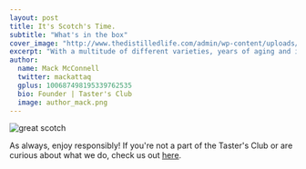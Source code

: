 ```yaml
---
layout: post
title: It's Scotch's Time.
subtitle: "What's in the box"
cover_image: "http://www.thedistilledlife.com/admin/wp-content/uploads/2012/06/Dubstep-whiskey.jpg"
excerpt: "With a multitude of different varieties, years of aging and it's growing popularity with a younger generation, it is currently one of the hottest drinks out there..."
author:
  name: Mack McConnell
  twitter: mackattaq
  gplus: 100687498195339762535 
  bio: Founder | Taster's Club
  image: author_mack.png
---
```

![great scotch](http://www.undiscoveredscotland.co.uk/usscotfax/recreation/images/whisky-450.jpg)

<!-- They say every dog has it's day, and right now it seems like it's time for Scotch to shine. 

With a multitude of different varieties, years of aging and it's growing popularity with a younger generation, it is currently one of the hottest drinks out there. Just try getting your hands on a bottle of Pappy Van Winkle! 

With the love of unique, small batch offerings, many people are turning to new, standout scotches as their drink of choice no matter what festive event is taking place. While the shortage may take place in a few years, because of the aging process, as for now, enjoy.

<br>

###5 interesting facts that will make you sound like you know a thing or two about Scotch.

> 1. ####Scotch Whiskey, in it's beginning forms, is a distilled beer. 
> It is created using malted barley or other grains, just like a beer, but the "wash" is what makes the Scotch different. Beer has added hops whereas Scotch Whiskey does not. It's also distilled twice to create that strong flavor. (Read more: <a rel='nofollow' href='http://blog.foodnetwork.com/fn-dish/2013/01/10-facts-about-scotch-whisky'>here</a>.)

> 2. ####Scotch whisky is a very important industry to Scotland!
> One billion bottles of scotch are exported from Scotland every year. The French take the cake with importing almost 200 million bottles a year, with America coming in second, importing 120 million bottles a year. (Read more: <a rel='nofollow' href='http://blog.foodnetwork.com/fn-dish/2013/01/10-facts-about-scotch-whisky/'>here</a>.)

> 3. ####Prohibition hit Scotch, long before alcohol in America.
> The English Malt Tax of 1725 shut down much of Scotland’s whiskey production and drove many of those producing it to start bootlegging their product. They were not easily stopped though, and the banned liquid continued to thrive. Even King George IV called for his Glenlivet by name. (Read more: <a rel='nofollow' href='http://www.foodrepublic.com/2012/12/18/8-things-you-didnt-know-about-scotch-were-afraid-a'>here</a>.)

> 4. ####People enjoy scotch in different ways all around the globe. 
> Drinkers in the United Kingdom often choose to enjoy it with just a little water. In Spain they mix it with cola. In Japan, Scotch is enjoyed with lots of water and ice, and in China with cold green tea. (Read More: <a rel='nofollow' href=
http://www.scotch-whisky.org.uk/what-we-do/facts-figures/'>here</a>.)

> 5. ####Scotch is always from Scotland.
> Yes, it may be obvious, but this is news for a lot of people. Contrary to what some thing, you cannot technically make a scotch that doesn't come from Scotland. (Read More: <a refl='nofollow' href='http://www.askmen.com/fine_living/wine_dine_archive_60/81_wine_dine.html'>here</a>.) -->


As always, enjoy responsibly! If you're not a part of the Taster's Club or are curious about what we do, check us out <a href='http://tastersclub.com/'>here</a>.